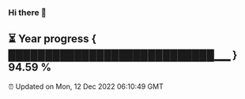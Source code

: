 ### Hi there 👋
⏳ Year progress { ████████████████████████████▁▁ } 94.59 %
---
⏰ Updated on Mon, 12 Dec 2022 06:10:49 GMT

